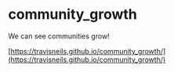 # community_growth
We can see communities grow!

[https://travisneils.github.io/community_growth/](https://travisneils.github.io/community_growth/)
